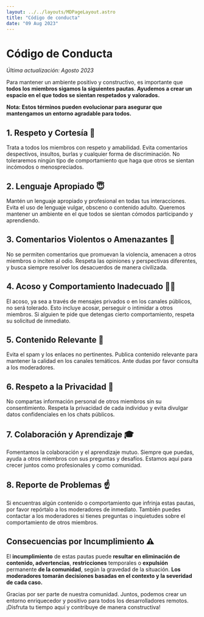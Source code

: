 ```yaml
---
layout: ../../layouts/MDPageLayout.astro
title: "Código de conducta"
date: "09 Aug 2023"
---
```


# Código de Conducta 

*Última actualización: Agosto 2023*

Para mantener un ambiente positivo y constructivo, es importante que **todos los miembros sigamos la siguientes pautas**. **Ayudemos a crear un espacio en el que todos se sientan respetados y valorados.** 

**Nota: Estos términos pueden evolucionar para asegurar que mantengamos un entorno agradable para todos.**

## **1. Respeto y Cortesía 🫶**

Trata a todos los miembros con respeto y amabilidad. Evita comentarios despectivos, insultos, burlas y cualquier forma de discriminación. No toleraremos ningún tipo de comportamiento que haga que otros se sientan incómodos o menospreciados.

## **2. Lenguaje Apropiado 😇**

Mantén un lenguaje apropiado y profesional en todas tus interacciones. Evita el uso de lenguaje vulgar, obsceno o contenido adulto. Queremos mantener un ambiente en el que todos se sientan cómodos participando y aprendiendo.

## **3. Comentarios Violentos o Amenazantes 🚫**

No se permiten comentarios que promuevan la violencia, amenacen a otros miembros o inciten al odio. Respeta las opiniones y perspectivas diferentes, y busca siempre resolver los desacuerdos de manera civilizada.

## **4. Acoso y Comportamiento Inadecuado 🙅‍♂️**

El acoso, ya sea a través de mensajes privados o en los canales públicos, no será tolerado. Esto incluye acosar, perseguir o intimidar a otros miembros. Si alguien te pide que detengas cierto comportamiento, respeta su solicitud de inmediato.

## **5. Contenido Relevante 🤩**

Evita el spam y los enlaces no pertinentes. Publica contenido relevante para mantener la calidad en los canales temáticos. Ante dudas por favor consulta a los moderadores. 

## **6. Respeto a la Privacidad 🧐**

No compartas información personal de otros miembros sin su consentimiento. Respeta la privacidad de cada individuo y evita divulgar datos confidenciales en los chats públicos.

## **7. Colaboración y Aprendizaje 🎓**

Fomentamos la colaboración y el aprendizaje mutuo. Siempre que puedas, ayuda a otros miembros con sus preguntas y desafíos. Estamos aquí para crecer juntos como profesionales y como comunidad.

## **8. Reporte de Problemas ☝️**

Si encuentras algún contenido o comportamiento que infrinja estas pautas, por favor repórtalo a los moderadores de inmediato. También puedes contactar a los moderadores si tienes preguntas o inquietudes sobre el comportamiento de otros miembros.

## **Consecuencias por Incumplimiento ⚠️**

El **incumplimiento** de estas pautas puede **resultar en eliminación de contenido, advertencias**, **restricciones** temporales o **expulsión** permanente **de la comunidad**, según la gravedad de la situación. **Los moderadores tomarán decisiones basadas en el contexto y la severidad de cada caso.**

Gracias por ser parte de nuestra comunidad. Juntos, podemos crear un entorno enriquecedor y positivo para todos los desarrolladores remotos. ¡Disfruta tu tiempo aquí y contribuye de manera constructiva!
